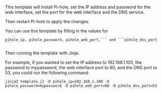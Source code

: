 This template will install Pi-hole, set the IP address and password for the web interface, set the port for the web interface and the DNS service.

Then restart Pi-hole to apply the changes.

You can use this template by filling in the values for 

```
pihole_ip, pihole_password, pihole_web_port,``` and ```pihole_dns_port ```
```

Then running the template with Jinja. 


For example, if you wanted to set the IP address to 192.168.1.100, the password to mypassword, the web interface port to 80, and the DNS port to 53, you could run the following command:

```
jinja2 template.j2 -D pihole_ip=192.168.1.100 -D pihole_password=mypassword -D pihole_web_port=80 -D pihole_dns_port=53
```
